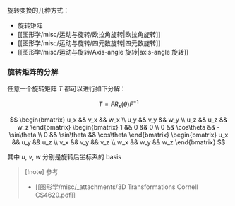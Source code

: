 旋转变换的几种方式：
- 旋转矩阵
- [[图形学/misc/运动与旋转/欧拉角旋转|欧拉角旋转]]
- [[图形学/misc/运动与旋转/四元数旋转|四元数旋转]]
- [[图形学/misc/运动与旋转/Axis-angle 旋转|axis-angle 旋转]]


### 旋转矩阵的分解

任意一个旋转矩阵 $T$ 都可以进行如下分解：

$$ T = FR_x(\theta) F^{-1} $$

$$
\begin{bmatrix}
    u_x && v_x && w_x \\
    u_y && v_y && w_y \\
    u_z && u_z && w_z
\end{bmatrix}
\begin{bmatrix}
    1 && 0 && 0 \\
    0 && \cos\theta && -\sin\theta \\
    0 && \sin\theta && \cos\theta
\end{bmatrix}
\begin{bmatrix}
    u_x && u_y && u_z \\
    v_x && v_y && v_z \\
    w_x && w_y && w_z
\end{bmatrix}
$$

其中 $u,\ v,\ w$ 分别是旋转后坐标系的 basis


>[!note] 参考
>- [[图形学/misc/_attachments/3D Transformations Cornell CS4620.pdf]]
